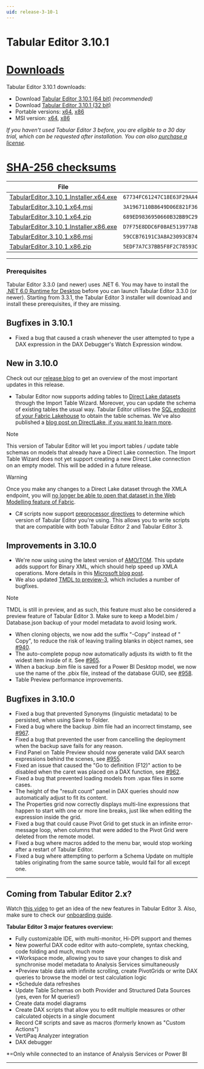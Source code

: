 ```yaml
---
uid: release-3-10-1
---
```

# Tabular Editor 3.10.1

# [**Downloads**](#tab/downloads)

Tabular Editor 3.10.1 downloads:

- Download [Tabular Editor 3.10.1 (64 bit)](https://cdn.tabulareditor.com/files/TabularEditor.3.10.1.Installer.x64.exe) *(recommended)*
- Download [Tabular Editor 3.10.1 (32 bit)](https://cdn.tabulareditor.com/files/TabularEditor.3.10.1.Installer.x86.exe)
- Portable versions: [x64](https://cdn.tabulareditor.com/files/TabularEditor.3.10.1.x64.zip), [x86](https://cdn.tabulareditor.com/files/TabularEditor.3.10.1.x86.zip)
- MSI version: [x64](https://cdn.tabulareditor.com/files/TabularEditor.3.10.1.x64.msi), [x86](https://cdn.tabulareditor.com/files/TabularEditor.3.10.1.x86.msi)

*If you haven't used Tabular Editor 3 before, you are eligible to a 30 day trial, which can be requested after installation. You can also [purchase a license](https://tabulareditor.com/licensing).*

# [**SHA-256 checksums**](#tab/checksums)

| File | SHA-256 |
| -- | -- |
| [TabularEditor.3.10.1.Installer.x64.exe](https://cdn.tabulareditor.com/files/TabularEditor.3.10.1.Installer.x64.exe) | `67734FC61247C18E63F29AA4B18D73F05971D688B691F4DBD8246EB15052D999` |
| [TabularEditor.3.10.1.x64.msi](https://cdn.tabulareditor.com/files/TabularEditor.3.10.1.x64.msi) | `3A1967110B8649D06E821F36744199302258B05AD9479F8DE688BEFDAE794E6F` |
| [TabularEditor.3.10.1.x64.zip](https://cdn.tabulareditor.com/files/TabularEditor.3.10.1.x64.zip) | `689ED9836950660B32BB9C29BC91B44B7EA339B8B128E57E2A5A4FCF824B2A04` |
| [TabularEditor.3.10.1.Installer.x86.exe](https://cdn.tabulareditor.com/files/TabularEditor.3.10.1.Installer.x86.exe) | `D7F75E8DDC6F08AE513977AB191F93BC876C94C1555C03CFDD340C3A53CD8F5B` |
| [TabularEditor.3.10.1.x86.msi](https://cdn.tabulareditor.com/files/TabularEditor.3.10.1.x86.msi) | `59CCB76191C3A8A23093CB744B3D9681F5057318EAF4919183182D8557209C9B` |
| [TabularEditor.3.10.1.x86.zip](https://cdn.tabulareditor.com/files/TabularEditor.3.10.1.x86.zip) | `5EDF7A7C37BB5F8F2C78593CA7324B50A6F28DD38334085844478AD44266B8DE` |

***

### Prerequisites

Tabular Editor 3.3.0 (and newer) uses .NET 6. You may have to install the [.NET 6.0 Runtime for Desktop](https://dotnet.microsoft.com/en-us/download/dotnet/6.0/runtime) before you can launch Tabular Editor 3.3.0 (or newer). Starting from 3.3.1, the Tabular Editor 3 installer will download and install these prerequisites, if they are missing.

## Bugfixes in 3.10.1

- Fixed a bug that caused a crash whenever the user attempted to type a DAX expression in the DAX Debugger's Watch Expression window.

## New in 3.10.0

Check out our [release blog](https://blog.tabulareditor.com/2023/08/23/tabular-editor-3-august-2023-release/) to get an overview of the most important updates in this release.

- Tabular Editor now supports adding tables to [Direct Lake datasets](https://learn.microsoft.com/en-us/power-bi/enterprise/directlake-overview) through the Import Table Wizard. Moreover, you can update the schema of existing tables the usual way. Tabular Editor utilises the [SQL endpoint of your Fabric Lakehouse](https://learn.microsoft.com/en-us/fabric/data-engineering/lakehouse-sql-endpoint) to obtain the table schemas. We've also published a [blog post on DirectLake, if you want to learn more](https://blog.tabulareditor.com/2023/08/23/fabric-direct-lake-dataset/).

> [!NOTE]
> This version of Tabular Editor will let you import tables / update table schemas on models that already have a Direct Lake connection. The Import Table Wizard does not yet support creating a new Direct Lake connection on an empty model. This will be added in a future release.

> [!WARNING]
> Once you make any changes to a Direct Lake dataset through the XMLA endpoint, you will [no longer be able to open that dataset in the Web Modelling feature of Fabric](https://learn.microsoft.com/en-us/power-bi/enterprise/directlake-overview#enable-xmla-read-write:~:text=Direct%20Lake%20datasets%20created%20or%20modified%20by%20using%20XMLA%2Dbased%20tools%20cannot%20be%20opened%20in%20the%20Web%20modelling%20feature.).

- C# scripts now support [preprocessor directives](xref:csharp-scripts#compatibility) to determine which version of Tabular Editor you're using. This allows you to write scripts that are compatible with both Tabular Editor 2 and Tabular Editor 3.

## Improvements in 3.10.0

- We're now using using the latest version of [AMO/TOM](https://www.nuget.org/packages/Microsoft.AnalysisServices.NetCore.retail.amd64/). This update adds support for Binary XML, which should help speed up XMLA operations. More details in this [Microsoft blog post](https://powerbi.microsoft.com/en-us/blog/improving-the-communication-performance-of-xmla-based-tools/).
- We also updated [TMDL to preview-3](https://www.nuget.org/packages/Microsoft.AnalysisServices.Tabular.Tmdl.NetCore.retail.amd64/19.65.12.3-TmdlPreview), which includes a number of bugfixes.

> [!NOTE]
> TMDL is still in preview, and as such, this feature must also be considered a preview feature of Tabular Editor 3. Make sure to keep a Model.bim / Database.json backup of your model metadata to avoid losing work.

- When cloning objects, we now add the suffix "-Copy" instead of " Copy", to reduce the risk of leaving trailing blanks in object names, see [#940](https://github.com/TabularEditor/TabularEditor3/issues/940).
- The auto-complete popup now automatically adjusts its width to fit the widest item inside of it. See [#965](https://github.com/TabularEditor/TabularEditor3/issues/965).
- When a backup .bim file is saved for a Power BI Desktop model, we now use the name of the .pbix file, instead of the database GUID, see [#958](https://github.com/TabularEditor/TabularEditor3/issues/958).
- Table Preview performance improvements.

## Bugfixes in 3.10.0

- Fixed a bug that prevented Synonyms (linguistic metadata) to be persisted, when using Save to Folder.
- Fixed a bug where the backup .bim file had an incorrect timstamp, see [#967](https://github.com/TabularEditor/TabularEditor3/issues/967).
- Fixed a bug that prevented the user from cancelling the deployment when the backup save fails for any reason.
- Find Panel on Table Preview should now generate valid DAX search expressions behind the scenes, see [#955](https://github.com/TabularEditor/TabularEditor3/issues/955).
- Fixed an issue that caused the "Go to definition (F12)" action to be disabled when the caret was placed on a DAX function, see [#962](https://github.com/TabularEditor/TabularEditor3/issues/962).
- Fixed a bug that prevented loading models from .vpax files in some cases.
- The height of the "result count" panel in DAX queries should now automatically adjust to fit its content.
- The Properties grid now correctly displays multi-line expressions that happen to start with one or more line breaks, just like when editing the expression inside the grid.
- Fixed a bug that could cause Pivot Grid to get stuck in an infinite error-message loop, when columns that were added to the Pivot Grid were deleted from the remote model.
- Fixed a bug where macros added to the menu bar, would stop working after a restart of Tabular Editor.
- Fixed a bug where attempting to perform a Schema Update on multiple tables originating from the same source table, would fail for all except one.

---
## Coming from Tabular Editor 2.x?

Watch [this video](https://www.youtube.com/watch?v=pt3DdcjfImY) to get an idea of the new features in Tabular Editor 3. Also, make sure to check our [onboarding guide](https://docs.tabulareditor.com/onboarding/index.html).

**Tabular Editor 3 major features overview:**
- Fully customizable IDE, with multi-monitor, Hi-DPI support and themes
- New powerful DAX code editor with auto-complete, syntax checking, code folding and much, much more
- *Workspace mode, allowing you to save your changes to disk and synchronise model metadata to Analysis Services simultaneously
- *Preview table data with infinite scrolling, create PivotGrids or write DAX queries to browse the model or test calculation logic
- *Schedule data refreshes
- Update Table Schemas on both Provider and Structured Data Sources (yes, even for M queries!)
- Create data model diagrams
- Create DAX scripts that allow you to edit multiple measures or other calculated objects in a single document
- Record C# scripts and save as macros (formerly known as "Custom Actions")
- VertiPaq Analyzer integration
- DAX debugger

*=Only while connected to an instance of Analysis Services or Power BI

---
